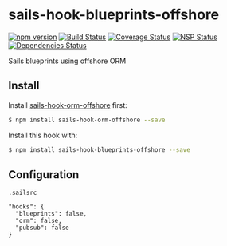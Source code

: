 # sails-hook-blueprints-offshore

[![npm version](https://badge.fury.io/js/sails-hook-blueprints-offshore.svg)](https://www.npmjs.com/sails-hook-blueprints-offshore)
[![Build Status](https://travis-ci.org/Atlantis-Software/sails-hook-blueprints-offshore.svg?branch=master)](https://travis-ci.org/Atlantis-Software/sails-hook-blueprints-offshore)
[![Coverage Status](https://coveralls.io/repos/github/Atlantis-Software/sails-hook-blueprints-offshore/badge.svg?branch=master)](https://coveralls.io/github/Atlantis-Software/sails-hook-blueprints-offshore?branch=master)
[![NSP Status](https://nodesecurity.io/orgs/atlantis/projects/4466350b-f55a-4c11-a03c-d6300034a153/badge)](https://nodesecurity.io/orgs/atlantis/projects/4466350b-f55a-4c11-a03c-d6300034a153)
[![Dependencies Status](https://david-dm.org/Atlantis-Software/sails-hook-blueprints-offshore.svg)](https://david-dm.org/Atlantis-Software/sails-hook-blueprints-offshore)

Sails blueprints using offshore ORM

## Install

Install [sails-hook-orm-offshore](https://github.com/Atlantis-Software/sails-hook-orm-offshore) first:
```sh
$ npm install sails-hook-orm-offshore --save
```

Install this hook with:

```sh
$ npm install sails-hook-blueprints-offshore --save
```

## Configuration

`.sailsrc`

```
"hooks": {
  "blueprints": false,
  "orm": false,
  "pubsub": false
}
```
